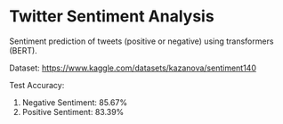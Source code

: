 # Twitter Sentiment Analysis

Sentiment prediction of tweets (positive or negative) using transformers (BERT).

Dataset: https://www.kaggle.com/datasets/kazanova/sentiment140

Test Accuracy:

1) Negative Sentiment: 85.67%
2) Positive Sentiment: 83.39%
